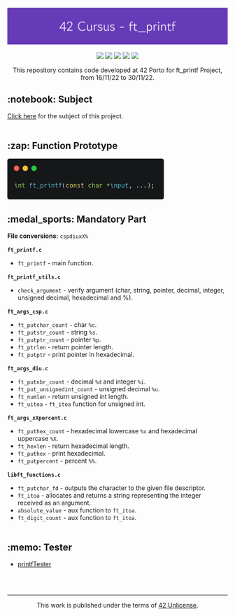 <p align="center">
  <img src="https://github.com/lbordonal/lbordonal/blob/main/.images/42_Cursus_-_ft_printf.png">
</p>

<p align="center">
	<img src="https://img.shields.io/badge/score-100%20%2F%20100-success?style=for-the-badge" />
	<img src="https://img.shields.io/github/languages/code-size/lbordonal/01-ft_printf?style=for-the-badge" />
	<img src="https://img.shields.io/github/languages/count/lbordonal/01-ft_printf?style=for-the-badge" />
	<img src="https://img.shields.io/github/languages/top/lbordonal/01-ft_printf?style=for-the-badge" />
	<img src="https://img.shields.io/github/last-commit/lbordonal/01-ft_printf?style=for-the-badge" />
</p>

<p align="center">
This repository contains code developed at 42 Porto for ft_printf Project, from 16/11/22 to 30/11/22.

<h2 align="left">
	 :notebook: Subject
</h2>
<a href="https://github.com/lbordonal/01-ft_printf/blob/main/Subject/en.subject.pdf">Click here</a> for the subject of this project.
<br /><br />

<h2 align="left">
	:zap: Function Prototype
</h2>
<p align="left">
  <img src="https://github.com/lbordonal/lbordonal/blob/main/.images/ft_printf_function.png">
</p>



<h2 align="left">
	:medal_sports: Mandatory Part
</h2>

**File conversions:** ```cspdiuxX%```

**`ft_printf.c`**
* `ft_printf` - main function.

**`ft_printf_utils.c`**
* `check_argument` - verify argument (char, string, pointer, decimal, integer, unsigned decimal, hexadecimal and %).

**`ft_args_csp.c`**
* `ft_putchar_count` - char ``` %c ```.
* `ft_putstr_count` - string  ``` %s ```.
* `ft_putptr_count` - pointer ``` %p ```.
* `ft_ptrlen` - return pointer length.
* `ft_putptr` - print pointer in hexadecimal.

**`ft_args_diu.c`**
* `ft_putnbr_count` - decimal ``` %d ``` and integer ``` %i ```.
* `ft_put_unsignedint_count` - unsigned decimal ``` %u ```.
* `ft_numlen` - return unsigned int length.
* `ft_uitoa` - ``` ft_itoa ``` function for unsigned int.

**`ft_args_xXpercent.c`**
* `ft_puthex_count` - hexadecimal lowercase ``` %x ``` and hexadecimal uppercase ``` %X ```.
* `ft_hexlen` - return hexadecimal length.
* `ft_puthex` - print hexadecimal.
* `ft_putpercent` - percent ``` %% ```.

**`libft_functions.c`**
* `ft_putchar_fd` - outputs the character to the given file descriptor.
* `ft_itoa` - allocates and returns a string representing the integer received as an argument.
* `absolute_value` - aux function to ``` ft_itoa ```.
* `ft_digit_count` - aux function to ``` ft_itoa ```.
<br /><br />

<h2 align="left">
	:memo: Tester
</h2>

- [printfTester][1]

[1]: https://github.com/Tripouille/printfTester

<br />
<br />
<hr/>
<p align="center">
This work is published under the terms of <a href="https://github.com/gcamerli/42unlicense">42 Unlicense</a>.
</p>
